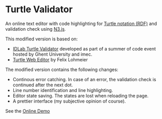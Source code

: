 # Turtle Validator

An online text editor with code highlighting for [Turtle notation (RDF)](https://www.w3.org/TR/turtle/) and validation check using [N3.js](https://github.com/rdfjs/N3.js/).

This modified version is based on:
- [IDLab Turtle Validator](https://github.com/IDLabResearch/TurtleValidator) developed as part of a summer of code event hosted by Ghent University and imec.
- [Turtle Web Editor](https://github.com/felixlohmeier/turtle-web-editor) by Felix Lohmeier
  

The modified version contains the following changes:
- Continous error catching. In case of an error, the validation check is continued after the next dot.
- Line number identification and line highlighting.
- Editor state saving. The states are lost when reloading the page.
- A prettier interface (my subjective opinion of course).

See the [Online Demo](https://cfleiner.github.io/turtle-web-editor/)
